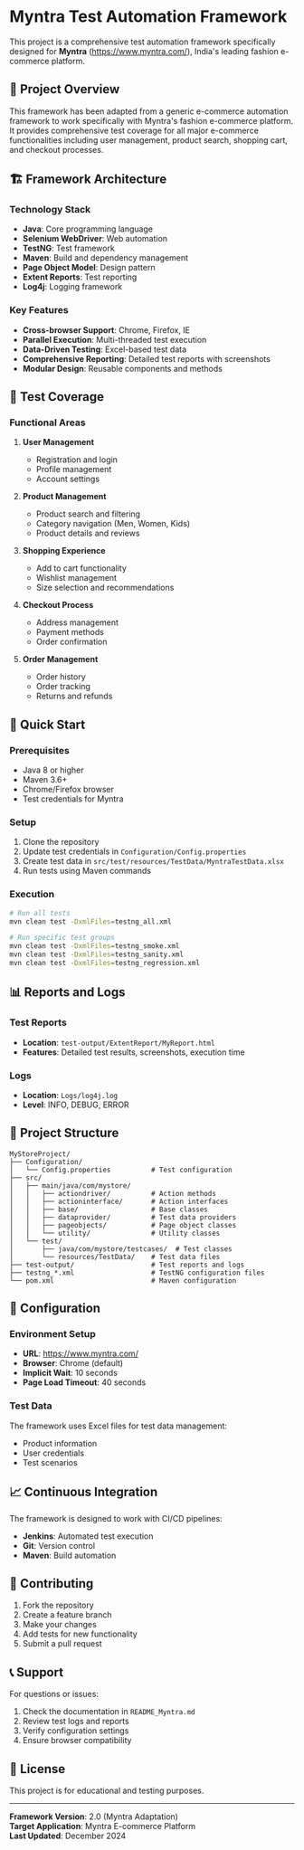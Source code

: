 # Myntra Test Automation Framework

This project is a comprehensive test automation framework specifically designed for **Myntra** (https://www.myntra.com/), India's leading fashion e-commerce platform.

## 🎯 Project Overview

This framework has been adapted from a generic e-commerce automation framework to work specifically with Myntra's fashion e-commerce platform. It provides comprehensive test coverage for all major e-commerce functionalities including user management, product search, shopping cart, and checkout processes.

## 🏗️ Framework Architecture

### **Technology Stack**
- **Java**: Core programming language
- **Selenium WebDriver**: Web automation
- **TestNG**: Test framework
- **Maven**: Build and dependency management
- **Page Object Model**: Design pattern
- **Extent Reports**: Test reporting
- **Log4j**: Logging framework

### **Key Features**
- **Cross-browser Support**: Chrome, Firefox, IE
- **Parallel Execution**: Multi-threaded test execution
- **Data-Driven Testing**: Excel-based test data
- **Comprehensive Reporting**: Detailed test reports with screenshots
- **Modular Design**: Reusable components and methods

## 🧪 Test Coverage

### **Functional Areas**
1. **User Management**
   - Registration and login
   - Profile management
   - Account settings

2. **Product Management**
   - Product search and filtering
   - Category navigation (Men, Women, Kids)
   - Product details and reviews

3. **Shopping Experience**
   - Add to cart functionality
   - Wishlist management
   - Size selection and recommendations

4. **Checkout Process**
   - Address management
   - Payment methods
   - Order confirmation

5. **Order Management**
   - Order history
   - Order tracking
   - Returns and refunds

## 🚀 Quick Start

### **Prerequisites**
- Java 8 or higher
- Maven 3.6+
- Chrome/Firefox browser
- Test credentials for Myntra

### **Setup**
1. Clone the repository
2. Update test credentials in `Configuration/Config.properties`
3. Create test data in `src/test/resources/TestData/MyntraTestData.xlsx`
4. Run tests using Maven commands

### **Execution**
```bash
# Run all tests
mvn clean test -DxmlFiles=testng_all.xml

# Run specific test groups
mvn clean test -DxmlFiles=testng_smoke.xml
mvn clean test -DxmlFiles=testng_sanity.xml
mvn clean test -DxmlFiles=testng_regression.xml
```

## 📊 Reports and Logs

### **Test Reports**
- **Location**: `test-output/ExtentReport/MyReport.html`
- **Features**: Detailed test results, screenshots, execution time

### **Logs**
- **Location**: `Logs/log4j.log`
- **Level**: INFO, DEBUG, ERROR

## 📁 Project Structure

```
MyStoreProject/
├── Configuration/
│   └── Config.properties          # Test configuration
├── src/
│   ├── main/java/com/mystore/
│   │   ├── actiondriver/          # Action methods
│   │   ├── actioninterface/       # Action interfaces
│   │   ├── base/                  # Base classes
│   │   ├── dataprovider/          # Test data providers
│   │   ├── pageobjects/           # Page object classes
│   │   └── utility/               # Utility classes
│   └── test/
│       ├── java/com/mystore/testcases/  # Test classes
│       └── resources/TestData/    # Test data files
├── test-output/                   # Test reports and logs
├── testng_*.xml                   # TestNG configuration files
└── pom.xml                        # Maven configuration
```

## 🔧 Configuration

### **Environment Setup**
- **URL**: https://www.myntra.com/
- **Browser**: Chrome (default)
- **Implicit Wait**: 10 seconds
- **Page Load Timeout**: 40 seconds

### **Test Data**
The framework uses Excel files for test data management:
- Product information
- User credentials
- Test scenarios

## 📈 Continuous Integration

The framework is designed to work with CI/CD pipelines:
- **Jenkins**: Automated test execution
- **Git**: Version control
- **Maven**: Build automation

## 🤝 Contributing

1. Fork the repository
2. Create a feature branch
3. Make your changes
4. Add tests for new functionality
5. Submit a pull request

## 📞 Support

For questions or issues:
1. Check the documentation in `README_Myntra.md`
2. Review test logs and reports
3. Verify configuration settings
4. Ensure browser compatibility

## 📝 License

This project is for educational and testing purposes.

---

**Framework Version**: 2.0 (Myntra Adaptation)  
**Target Application**: Myntra E-commerce Platform  
**Last Updated**: December 2024
